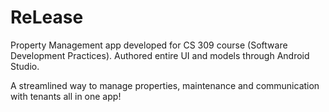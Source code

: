 # ReLease
Property Management app developed for CS 309 course (Software Development Practices). Authored entire UI and models through Android Studio. 

A streamlined way to manage properties, maintenance and communication with tenants all in one app! 
